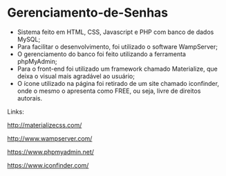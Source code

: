 # Gerenciamento-de-Senhas

- Sistema feito em HTML, CSS, Javascript e PHP com banco de dados MySQL;
- Para facilitar o desenvolvimento, foi utilizado o software WampServer;
- O gerenciamento do banco foi feito utilizando a ferramenta phpMyAdmin;
- Para o front-end foi utilizado um framework chamado Materialize, que deixa o visual mais agradável ao usuário;
- O ícone utilizado na página foi retirado de um site chamado iconfinder, onde o mesmo o apresenta como FREE, ou seja, livre de direitos autorais.


Links:

http://materializecss.com/

http://www.wampserver.com/

https://www.phpmyadmin.net/

https://www.iconfinder.com/
